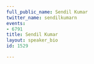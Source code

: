 ```yaml
---
full_public_name: Sendil Kumar
twitter_name: sendilkumarn
events:
- 6791
title: Sendil Kumar
layout: speaker_bio
id: 1529

---
```

